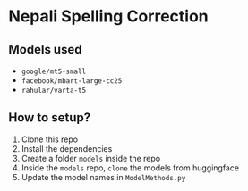 # Nepali Spelling Correction

## Models used

- `google/mt5-small`
- `facebook/mbart-large-cc25`
- `rahular/varta-t5`


## How to setup?
1. Clone this repo
2. Install the dependencies
2. Create a folder `models` inside the repo
3. Inside the `models` repo, `clone` the models from huggingface
4. Update the model names in `ModelMethods.py`